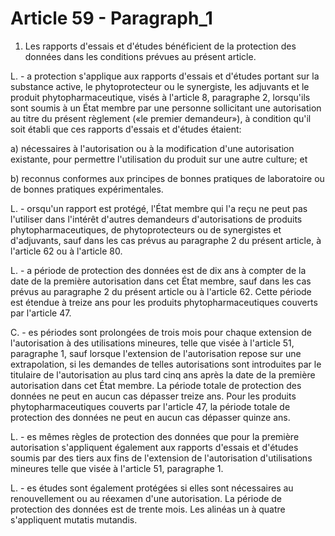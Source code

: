 # Article 59 - Paragraph_1

1. Les rapports d'essais et d'études bénéficient de la protection des données dans les conditions prévues au présent article.

L. - a protection s'applique aux rapports d'essais et d'études portant sur la substance active, le phytoprotecteur ou le synergiste, les adjuvants et le produit phytopharmaceutique, visés à l'article 8, paragraphe 2, lorsqu'ils sont soumis à un État membre par une personne sollicitant une autorisation au titre du présent règlement («le premier demandeur»), à condition qu'il soit établi que ces rapports d'essais et d'études étaient:

a) nécessaires à l'autorisation ou à la modification d'une autorisation existante, pour permettre l'utilisation du produit sur une autre culture; et

b) reconnus conformes aux principes de bonnes pratiques de laboratoire ou de bonnes pratiques expérimentales.

L. - orsqu'un rapport est protégé, l'État membre qui l'a reçu ne peut pas l'utiliser dans l'intérêt d'autres demandeurs d'autorisations de produits phytopharmaceutiques, de phytoprotecteurs ou de synergistes et d'adjuvants, sauf dans les cas prévus au paragraphe 2 du présent article, à l'article 62 ou à l'article 80.

L. - a période de protection des données est de dix ans à compter de la date de la première autorisation dans cet État membre, sauf dans les cas prévus au paragraphe 2 du présent article ou à l'article 62. Cette période est étendue à treize ans pour les produits phytopharmaceutiques couverts par l'article 47.

C. - es périodes sont prolongées de trois mois pour chaque extension de l'autorisation à des utilisations mineures, telle que visée à l'article 51, paragraphe 1, sauf lorsque l'extension de l'autorisation repose sur une extrapolation, si les demandes de telles autorisations sont introduites par le titulaire de l'autorisation au plus tard cinq ans après la date de la première autorisation dans cet État membre. La période totale de protection des données ne peut en aucun cas dépasser treize ans. Pour les produits phytopharmaceutiques couverts par l'article 47, la période totale de protection des données ne peut en aucun cas dépasser quinze ans.

L. - es mêmes règles de protection des données que pour la première autorisation s'appliquent également aux rapports d'essais et d'études soumis par des tiers aux fins de l'extension de l'autorisation d'utilisations mineures telle que visée à l'article 51, paragraphe 1.

L. - es études sont également protégées si elles sont nécessaires au renouvellement ou au réexamen d'une autorisation. La période de protection des données est de trente mois. Les alinéas un à quatre s'appliquent mutatis mutandis.
